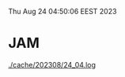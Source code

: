 Thu Aug 24 04:50:06 EEST 2023
# JAM
<a href='./cache/202308/24_04.log'>./cache/202308/24_04.log</a>
